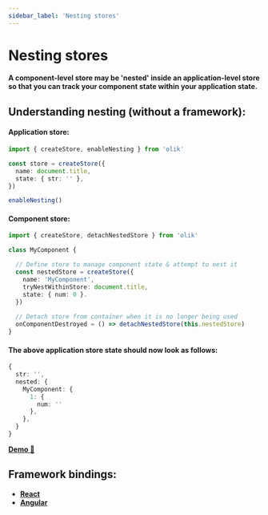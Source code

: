 ```yaml
---
sidebar_label: 'Nesting stores'
---
```


# Nesting stores

#### A component-level store may be 'nested' inside an application-level store so that you can track your component state within your application state. 


## Understanding nesting (without a framework):

#### Application store:
```ts
import { createStore, enableNesting } from 'olik'

const store = createStore({
  name: document.title,
  state: { str: '' },
})

enableNesting()
```

#### Component store:
```ts
import { createStore, detachNestedStore } from 'olik'

class MyComponent {

  // Define store to manage component state & attempt to nest it
  const nestedStore = createStore({
    name: 'MyComponent',
    tryNestWithinStore: document.title,
    state: { num: 0 }.
  })
  
  // Detach store from container when it is no longer being used
  onComponentDestroyed = () => detachNestedStore(this.nestedStore)
}
```

#### The above application store state should now look as follows:
```ts
{
  str: '',
  nested: {
    MyComponent: {
      1: {
        num: ''
      },
    },
  }
}
```
[**Demo 🥚**](https://codesandbox.io/s/attached-component-store-d9xqk?file=/src/index.ts)

## Framework bindings:
* [**React**](react)
* [**Angular**](angular)
